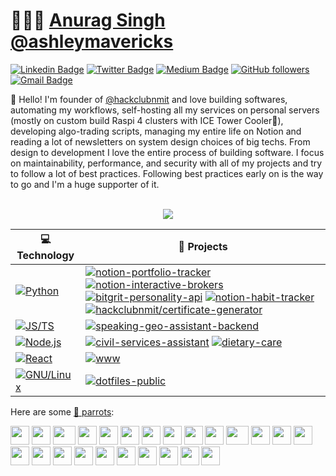 # 👨🏻‍💻 [Anurag Singh](https://anuragsingh.dev) [@ashleymavericks](https://anuragsingh.dev)

[![Linkedin Badge](https://img.shields.io/badge/-Anurag%20Singh-blue?style=social&logo=Linkedin&logoColor=blue&link=https://www.linkedin.com/in/ashlyemavericks/)](https://www.linkedin.com/in/ashlyemavericks/) [![Twitter Badge](http://img.shields.io/badge/-@ashleymavericks-1ca0f1?style=social&logo=twitter&logoColor=blue&link=https://twitter.com/ashlyemavericks)](https://twitter.com/ashlyemavericks) [![Medium Badge](http://img.shields.io/badge/-@ashleymavericks-1ca0f1?style=social&logo=Medium&logoColor=black&link=https://medium.com/@ashleymavericks)](https://medium.com/@ashleymavericks) [![GitHub followers](https://img.shields.io/github/followers/ashleymavericks?label=Follow&style=social)](https://github.com/ashleymavericks/?tab=follow) [![Gmail Badge](https://img.shields.io/badge/-email@anuragsingh.dev-c14438?style=social&logo=Gmail&logoColor=red&link=mailto:email@anuragsingh.dev)](mailto:email@anuragsingh.dev)

:wave: Hello! I'm founder of [@hackclubnmit](https://github.com/hackclubnmit) and love building softwares, automating my workflows, self-hosting all my services on personal servers (mostly on custom build Raspi 4 clusters with ICE Tower Cooler🥶), developing algo-trading scripts, managing my entire life on Notion and reading a lot of newsletters on system design choices of big techs. From design to development I love the entire process of building software. I focus on maintainability, performance, and security with all of my projects and try to follow a lot of best practices. Following best practices early on is the way to go and I'm a huge supporter of it.

<div align="center">
    <br>
    <img src="https://metrics.lecoq.io/ashleymavericks?template=classic&isocalendar=1&followup=1&tweets=1&achievements=1&isocalendar.duration=half-year&followup.sections=repositories&followup.indepth=false&achievements.threshold=C&achievements.secrets=true&achievements.display=detailed&achievements.limit=0&achievements.ignored=follower%2C%20gister%2C%20member%2C%20forker%2C%20inspirer%2C%20influencer%2C%20worker&tweets.attachments=false&tweets.limit=2&tweets.user=ashleymavericks&config.timezone=Asia%2FKolkata">
</div>

<!-- START OF PROFILE STACK, DO NOT REMOVE -->
| 💻 **Technology** | 🚀 **Projects** |
| - | - |
| [![Python](https://img.shields.io/static/v1?label=&message=Python&color=3C78A9&logo=python&logoColor=FFFFFF)](https://www.python.org/) | [![notion-portfolio-tracker](https://img.shields.io/static/v1?label=&message=notion-portfolio-tracker&color=000605&logo=github&logoColor=FFFFFF&labelColor=000605)](https://github.com/ashleymavericks/notion-portfolio-tracker) [![notion-interactive-brokers](https://img.shields.io/static/v1?label=&message=notion-interactive-brokers&color=000605&logo=github&logoColor=FFFFFF&labelColor=000605)](https://github.com/ashleymavericks/notion-interactive-brokers) [![bitgrit-personality-api](https://img.shields.io/static/v1?label=&message=bitgrit-personality-api&color=000605&logo=github&logoColor=FFFFFF&labelColor=000605)](https://github.com/ashleymavericks/bitgrit-personality-api) [![notion-habit-tracker](https://img.shields.io/static/v1?label=&message=notion-habit-tracker&color=000605&logo=github&logoColor=FFFFFF&labelColor=000605)](https://github.com/ashleymavericks/notion-habit-tracker) [![hackclubnmit/certificate-generator](https://img.shields.io/static/v1?label=&message=certificate-generator&color=000605&logo=github&logoColor=FFFFFF&labelColor=000605)](https://github.com/hackclubnmit/certificate-generator) |
| [![JS/TS](https://img.shields.io/static/v1?label=&message=JS/TS&color=3878C6&logo=javascript&logoColor=FFFFFF)](https://www.typescriptlang.org/) | [![speaking-geo-assistant-backend](https://img.shields.io/static/v1?label=&message=speaking-geo-assistant-backend&color=000605&logo=github&logoColor=FFFFFF&labelColor=000605)](hhttps://github.com/ashleymavericks/speaking-geo-assistant-backend) |
| [![Node.js](https://img.shields.io/static/v1?label=&message=Node.js&color=47d147&logo=node.js&logoColor=FFFFFF)](https://nodejs.org/en/) | [![civil-services-assistant](https://img.shields.io/static/v1?label=&message=civil-services-assistant&color=000605&logo=github&logoColor=FFFFFF&labelColor=000605)](https://github.com/ashleymavericks/civil-services-assistant) [![dietary-care](https://img.shields.io/static/v1?label=&message=dietary-care&color=000605&logo=github&logoColor=FFFFFF&labelColor=000605)](https://github.com/ashleymavericks/dietary-care) |
| [![React](https://img.shields.io/static/v1?label=&message=React&color=ff751a&logo=React&logoColor=FFFFFF)](https://reactjs.org/) | [![www](https://img.shields.io/static/v1?label=&message=www&color=000605&logo=github&logoColor=FFFFFF&labelColor=000605)](https://github.com/ashleymavericks/www) |
| [![GNU/Linux](https://img.shields.io/static/v1?label=&message=GNU/Linux&color=A42E2B&logo=GNU&logoColor=FFFFFF)](https://www.gnu.org/) | [![dotfiles-public](https://img.shields.io/static/v1?label=&message=dotfiles-public&color=000605&logo=github&logoColor=FFFFFF&labelColor=000605)](https://github.com/ashleymavericks/dotfiles-public) |
<!-- END OF PROFILE STACK, DO NOT REMOVE -->

Here are some [🦜 parrots](https://cultofthepartyparrot.com):

<div>
    <img src="https://cultofthepartyparrot.com/parrots/hd/githubparrot.gif" width="30" height="30"/>
    <img src="https://cultofthepartyparrot.com/flags/hd/indiaparrot.gif" width="30" height="30"/>
    <img src="https://cultofthepartyparrot.com/parrots/asyncparrot.gif" width="36" height="30"/>
    <img src="https://cultofthepartyparrot.com/parrots/exceptionallyfastparrot.gif" width="30" height="30"/>
    <img src="https://cultofthepartyparrot.com/parrots/hd/60fpsparrot.gif" width="30" height="30"/>
    <img src="https://cultofthepartyparrot.com/parrots/hd/jumpingparrot.gif" width="30" height="30"/>
    <img src="https://cultofthepartyparrot.com/parrots/hd/opensourceparrot.gif" width="30" height="30"/>
    <img src="https://cultofthepartyparrot.com/parrots/hd/dealwithitnowparrot.gif" width="30" height="30"/>
    <img src="https://cultofthepartyparrot.com/parrots/hd/hypnoparrotlight.gif" width="30" height="30"/>
    <img src="https://cultofthepartyparrot.com/parrots/databaseparrot.gif" width="30" height="30"/>
    <img src="https://cultofthepartyparrot.com/parrots/fixparrot.gif" width="36" height="30"/>
    <img src="https://cultofthepartyparrot.com/parrots/hd/laptop_parrot.gif" width="30" height="30"/>
    <img src="https://cultofthepartyparrot.com/parrots/hd/spinningparrot.gif" width="30" height="30"/>
    <img src="https://cultofthepartyparrot.com/parrots/hd/levitationparrot.gif" width="30" height="30"/>
    <img src="https://cultofthepartyparrot.com/parrots/hd/meldparrot.gif" width="30" height="30"/>
    <img src="https://cultofthepartyparrot.com/parrots/slomoparrot.gif" width="30" height="30"/>
    <img src="https://cultofthepartyparrot.com/parrots/hd/moonwalkingparrot.gif" width="30" height="30"/>
    <img src="https://cultofthepartyparrot.com/parrots/hd/stableparrot.gif" width="30" height="30"/>
    <img src="https://cultofthepartyparrot.com/parrots/hd/scienceparrot.gif" width="30" height="30"/>
    <img src="https://cultofthepartyparrot.com/parrots/hd/pirateparrot.gif" width="30" height="30"/>
    <img src="https://cultofthepartyparrot.com/parrots/hd/footballparrot.gif" width="30" height="30"/>
    <img src="https://cultofthepartyparrot.com/parrots/hd/illuminatiparrot.gif" width="30" height="30"/>
    <img src="https://cultofthepartyparrot.com/parrots/hd/hypnoparrotdark.gif" width="30" height="30"/>
    <img src="https://cultofthepartyparrot.com/parrots/hd/mustacheparrot.gif" width="30" height="30"/>
</div>
